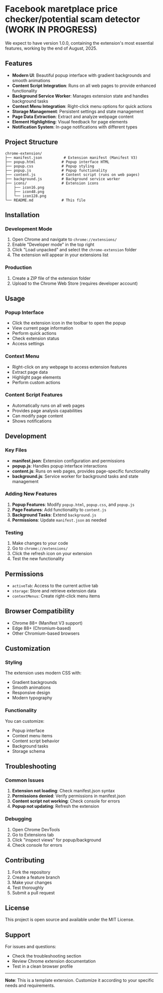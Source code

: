 # Facebook maretplace price checker/potential scam detector (WORK IN PROGRESS)

We expect to have version 1.0.0, containing the extension's most essential features, working by the end of August, 2025. 

## Features

- **Modern UI**: Beautiful popup interface with gradient backgrounds and smooth animations
- **Content Script Integration**: Runs on all web pages to provide enhanced functionality
- **Background Service Worker**: Manages extension state and handles background tasks
- **Context Menu Integration**: Right-click menu options for quick actions
- **Storage Management**: Persistent settings and state management
- **Page Data Extraction**: Extract and analyze webpage content
- **Element Highlighting**: Visual feedback for page elements
- **Notification System**: In-page notifications with different types

## Project Structure

```
chrome-extension/
├── manifest.json          # Extension manifest (Manifest V3)
├── popup.html            # Popup interface HTML
├── popup.css             # Popup styling
├── popup.js              # Popup functionality
├── content.js            # Content script (runs on web pages)
├── background.js         # Background service worker
├── icons/                # Extension icons
│   ├── icon16.png
│   ├── icon48.png
│   └── icon128.png
└── README.md             # This file
```

## Installation

### Development Mode

1. Open Chrome and navigate to `chrome://extensions/`
2. Enable "Developer mode" in the top right
3. Click "Load unpacked" and select the `chrome-extension` folder
4. The extension will appear in your extensions list

### Production

1. Create a ZIP file of the extension folder
2. Upload to the Chrome Web Store (requires developer account)

## Usage

### Popup Interface

- Click the extension icon in the toolbar to open the popup
- View current page information
- Perform quick actions
- Check extension status
- Access settings

### Context Menu

- Right-click on any webpage to access extension features
- Extract page data
- Highlight page elements
- Perform custom actions

### Content Script Features

- Automatically runs on all web pages
- Provides page analysis capabilities
- Can modify page content
- Shows notifications

## Development

### Key Files

- **manifest.json**: Extension configuration and permissions
- **popup.js**: Handles popup interface interactions
- **content.js**: Runs on web pages, provides page-specific functionality
- **background.js**: Service worker for background tasks and state management

### Adding New Features

1. **Popup Features**: Modify `popup.html`, `popup.css`, and `popup.js`
2. **Page Features**: Add functionality to `content.js`
3. **Background Tasks**: Extend `background.js`
4. **Permissions**: Update `manifest.json` as needed

### Testing

1. Make changes to your code
2. Go to `chrome://extensions/`
3. Click the refresh icon on your extension
4. Test the new functionality

## Permissions

- `activeTab`: Access to the current active tab
- `storage`: Store and retrieve extension data
- `contextMenus`: Create right-click menu items

## Browser Compatibility

- Chrome 88+ (Manifest V3 support)
- Edge 88+ (Chromium-based)
- Other Chromium-based browsers

## Customization

### Styling

The extension uses modern CSS with:
- Gradient backgrounds
- Smooth animations
- Responsive design
- Modern typography

### Functionality

You can customize:
- Popup interface
- Context menu items
- Content script behavior
- Background tasks
- Storage schema

## Troubleshooting

### Common Issues

1. **Extension not loading**: Check manifest.json syntax
2. **Permissions denied**: Verify permissions in manifest.json
3. **Content script not working**: Check console for errors
4. **Popup not updating**: Refresh the extension

### Debugging

1. Open Chrome DevTools
2. Go to Extensions tab
3. Click "inspect views" for popup/background
4. Check console for errors

## Contributing

1. Fork the repository
2. Create a feature branch
3. Make your changes
4. Test thoroughly
5. Submit a pull request

## License

This project is open source and available under the MIT License.

## Support

For issues and questions:
- Check the troubleshooting section
- Review Chrome extension documentation
- Test in a clean browser profile

---

**Note**: This is a template extension. Customize it according to your specific needs and requirements.
